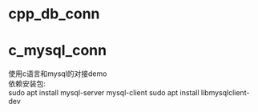 # cpp_db_conn
# c_mysql_conn
使用c语言和mysql的对接demo  
依赖安装包:  
sudo apt install mysql-server mysql-client
sudo apt install libmysqlclient-dev
